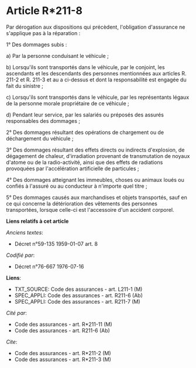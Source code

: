 # Article R*211-8

Par dérogation aux dispositions qui précèdent, l'obligation d'assurance ne s'applique pas à la réparation :

1° Des dommages subis :

a) Par la personne conduisant le véhicule ;

b) Lorsqu'ils sont transportés dans le véhicule, par le conjoint, les ascendants et les descendants des personnes mentionnées
aux articles R. 211-2 et R. 211-3 et au a ci-dessus et dont la responsabilité est engagée du fait du sinistre ;

c) Lorsqu'ils sont transportés dans le véhicule, par les représentants légaux de la personne morale propriétaire de ce
véhicule ;

d) Pendant leur service, par les salariés ou préposés des assurés responsables des dommages ;

2° Des dommages résultant des opérations de chargement ou de déchargement du véhicule ;

3° Des dommages résultant des effets directs ou indirects d'explosion, de dégagement de chaleur, d'irradiation provenant de
transmutation de noyaux d'atome ou de la radio-activité, ainsi que des effets de radiations provoquées par l'accélération
artificielle de particules ;

4° Des dommages atteignant les immeubles, choses ou animaux loués ou confiés à l'assuré ou au conducteur à n'importe quel
titre ;

5° Des dommages causés aux marchandises et objets transportés, sauf en ce qui concerne la détérioration des vêtements des
personnes transportées, lorsque celle-ci est l'accessoire d'un accident corporel.

**Liens relatifs à cet article**

_Anciens textes_:

  - Décret n°59-135 1959-01-07 art. 8

_Codifié par_:

  - Décret n°76-667 1976-07-16

**Liens**:

  - TXT_SOURCE: Code des assurances - art. L211-1 (M)
  - SPEC_APPLI: Code des assurances - art. R211-6 (Ab)
  - SPEC_APPLI: Code des assurances - art. R211-7 (M)

_Cité par_:

  - Code des assurances - art. R*211-11 (M)
  - Code des assurances - art. R211-6 (Ab)

_Cite_:

  - Code des assurances - art. R*211-2 (M)
  - Code des assurances - art. R*211-3 (M)

